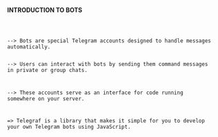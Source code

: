 <B>INTRODUCTION TO BOTS</B>
<CODE>

<BR>
--> Bots are special Telegram accounts designed to handle messages automatically. 

--> Users can interact with bots by sending them command messages in private or group chats.

--> These accounts serve as an interface for code running somewhere on your server.

=> Telegraf is a library that makes it simple for you to develop your own Telegram bots using JavaScript.

</CODE>
